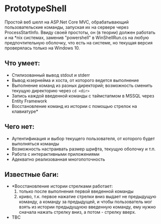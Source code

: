 # PrototypeShell

Простой веб шелл на ASP.Net Core MVC, обрабатывающий пользовательские команды, запуская их на сервере через ProcessStartInfo.
Ввиду своей простоты, он (в теории) должен работать и на *nix системах, заменив "powershell" в WinShellRun.cs на любую предпочтительную оболочку, что есть на системе,
но текущая версия проверялась только на Windows 10.

## Что умеет:
  * Стилизованный вывод stdout и stderr
  * Вывод юзернейма и хоста, от которого ведется выполнение 
  * Выполнение команд из разных директорий; возможность сменить текущую директорию через `cd <dir>`
  * Запись каждой введенной команды с таймстапмом в MSSQL через Entity Framework 
  * Восстановление команд из истории с помощью стрелок на клавиатуре*
## Чего нет:
  * Аутентификация и выбор текущего пользователя, от которого будет выполняться команды
  * Возможность настраивать размер шрифта, текущую оболочку и т.п.
  * Работа с интерактивными приложениями 
  * Адекватно реализованная многопоточность
## Известные баги:
  * *Восстановление истории стрелками работает:
    1. только после выполнения первой введенной команды 
    1. криво, т.к. первое нажатие стрелки вниз выдает не предыдущую команду, а команду за предыдущей, и чтобы пользователь мог взять из истории предыдущуюю введенную команду,
    ему нужно сначала нажать стрелку вниз, а потом - стрелку вверх.
  * TBC
